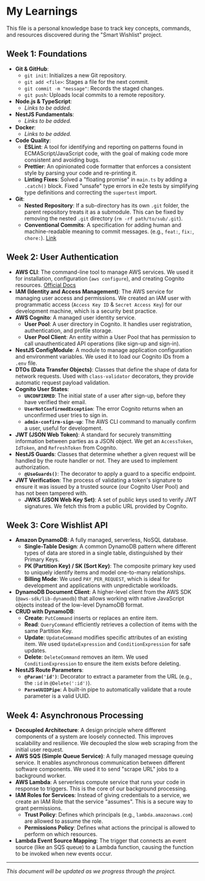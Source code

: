 # My Learnings

This file is a personal knowledge base to track key concepts, commands, and resources discovered during the "Smart Wishlist" project.

## Week 1: Foundations

- **Git & GitHub**:
  - `git init`: Initializes a new Git repository.
  - `git add <file>`: Stages a file for the next commit.
  - `git commit -m "message"`: Records the staged changes.
  - `git push`: Uploads local commits to a remote repository.
- **Node.js & TypeScript**:
  - *Links to be added.*
- **NestJS Fundamentals**:
  - *Links to be added.*
- **Docker**:
  - *Links to be added.*
- **Code Quality**:
  - **ESLint**: A tool for identifying and reporting on patterns found in ECMAScript/JavaScript code, with the goal of making code more consistent and avoiding bugs.
  - **Prettier**: An opinionated code formatter that enforces a consistent style by parsing your code and re-printing it.
  - **Linting Fixes**: Solved a "floating promise" in `main.ts` by adding a `.catch()` block. Fixed "unsafe" type errors in e2e tests by simplifying type definitions and correcting the `supertest` import.
- **Git**:
  - **Nested Repository**: If a sub-directory has its own `.git` folder, the parent repository treats it as a submodule. This can be fixed by removing the nested `.git` directory (`rm -rf path/to/sub/.git`).
  - **Conventional Commits**: A specification for adding human and machine-readable meaning to commit messages. (e.g., `feat:`, `fix:`, `chore:`). [Link](https://www.conventionalcommits.org/)

## Week 2: User Authentication

- **AWS CLI**: The command-line tool to manage AWS services. We used it for installation, configuration (`aws configure`), and creating Cognito resources. [Official Docs](https://aws.amazon.com/cli/)
- **IAM (Identity and Access Management)**: The AWS service for managing user access and permissions. We created an IAM user with programmatic access (`Access Key ID` & `Secret Access Key`) for our development machine, which is a security best practice.
- **AWS Cognito**: A managed user identity service.
  - **User Pool**: A user directory in Cognito. It handles user registration, authentication, and profile storage.
  - **User Pool Client**: An entity within a User Pool that has permission to call unauthenticated API operations (like sign-up and sign-in).
- **NestJS ConfigModule**: A module to manage application configuration and environment variables. We used it to load our Cognito IDs from a `.env` file.
- **DTOs (Data Transfer Objects)**: Classes that define the shape of data for network requests. Used with `class-validator` decorators, they provide automatic request payload validation.
- **Cognito User States**:
  - **`UNCONFIRMED`**: The initial state of a user after sign-up, before they have verified their email.
  - **`UserNotConfirmedException`**: The error Cognito returns when an unconfirmed user tries to sign in.
  - **`admin-confirm-sign-up`**: The AWS CLI command to manually confirm a user, useful for development.
- **JWT (JSON Web Token)**: A standard for securely transmitting information between parties as a JSON object. We get an `AccessToken`, `IdToken`, and `RefreshToken` from Cognito.
- **NestJS Guards**: Classes that determine whether a given request will be handled by the route handler or not. They are used to implement authorization.
  - **`@UseGuards()`**: The decorator to apply a guard to a specific endpoint.
- **JWT Verification**: The process of validating a token's signature to ensure it was issued by a trusted source (our Cognito User Pool) and has not been tampered with.
  - **JWKS (JSON Web Key Set)**: A set of public keys used to verify JWT signatures. We fetch this from a public URL provided by Cognito.

## Week 3: Core Wishlist API

- **Amazon DynamoDB**: A fully managed, serverless, NoSQL database.
  - **Single-Table Design**: A common DynamoDB pattern where different types of data are stored in a single table, distinguished by their Primary Keys.
  - **PK (Partition Key) / SK (Sort Key)**: The composite primary key used to uniquely identify items and model one-to-many relationships.
  - **Billing Mode**: We used `PAY_PER_REQUEST`, which is ideal for development and applications with unpredictable workloads.
- **DynamoDB Document Client**: A higher-level client from the AWS SDK (`@aws-sdk/lib-dynamodb`) that allows working with native JavaScript objects instead of the low-level DynamoDB format.
- **CRUD with DynamoDB**:
  - **Create**: `PutCommand` inserts or replaces an entire item.
  - **Read**: `QueryCommand` efficiently retrieves a collection of items with the same Partition Key.
  - **Update**: `UpdateCommand` modifies specific attributes of an existing item. We used `UpdateExpression` and `ConditionExpression` for safe updates.
  - **Delete**: `DeleteCommand` removes an item. We used `ConditionExpression` to ensure the item exists before deleting.
- **NestJS Route Parameters**:
  - **`@Param('id')`**: Decorator to extract a parameter from the URL (e.g., the `:id` in `@Delete(':id')`).
  - **`ParseUUIDPipe`**: A built-in pipe to automatically validate that a route parameter is a valid UUID.

## Week 4: Asynchronous Processing

- **Decoupled Architecture**: A design principle where different components of a system are loosely connected. This improves scalability and resilience. We decoupled the slow web scraping from the initial user request.
- **AWS SQS (Simple Queue Service)**: A fully managed message queuing service. It enables asynchronous communication between different software components. We used it to send "scrape URL" jobs to a background worker.
- **AWS Lambda**: A serverless compute service that runs your code in response to triggers. This is the core of our background processing.
- **IAM Roles for Services**: Instead of giving credentials to a service, we create an IAM Role that the service "assumes". This is a secure way to grant permissions.
  - **Trust Policy**: Defines which principals (e.g., `lambda.amazonaws.com`) are allowed to assume the role.
  - **Permissions Policy**: Defines what actions the principal is allowed to perform on which resources.
- **Lambda Event Source Mapping**: The trigger that connects an event source (like an SQS queue) to a Lambda function, causing the function to be invoked when new events occur.

---
*This document will be updated as we progress through the project.*
